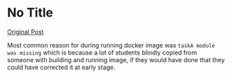 # No Title

[Original Post](https://discourse.onlinedegree.iitm.ac.in/t/171141/364)

<p>Most common reason for during running docker image was <code>taskA module was missing</code> which is because a lot of students blindly copied from someone with building and running image, if they would have done that they could have corrected it at early stage.</p>